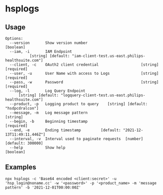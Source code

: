 # hsplogs

## Usage

```
Options:
  --version       Show version number                                  [boolean]
  --iam, -i       IAM Endpoint
           [string] [default: "iam-client-test.us-east.philips-healthsuite.com"]
  --client, -c    OAuth2 client credential                   [string] [required]
  --user, -u      User Name with access to Logs              [string] [required]
  --pass, -w      Password                                   [string] [required]
  --log, -l       Log Query Endpoint
      [string] [default: "logquery-client-test.us-east.philips-healthsuite.com"]
  --product, -p   Logging product to query    [string] [default: "hsdpcdralcon"]
  --message, -m   Log message pattern                                   [string]
  --begin, -b     Beginning timestamp                                 [required]
  --end, -e       Ending timestamp         [default: "2021-12-13T11:49:11.446Z"]
  --interval, -v  Interval used to paginate requests  [number] [default: 300000]
  --help          Show help                                            [boolean]
```

## Examples
`npx hsplogs -c 'Base64 encoded <client:secret>' -u 'hsp_login@noname.cc' -w '<password>' -p '<product_name> -m 'message pattern' -b '2021-12-01T00:00:00Z'`